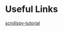 # Useful Links
[scrollspy-tutorial](https://dev.to/areeburrub/change-nav-link-s-style-as-you-scroll-4p62)